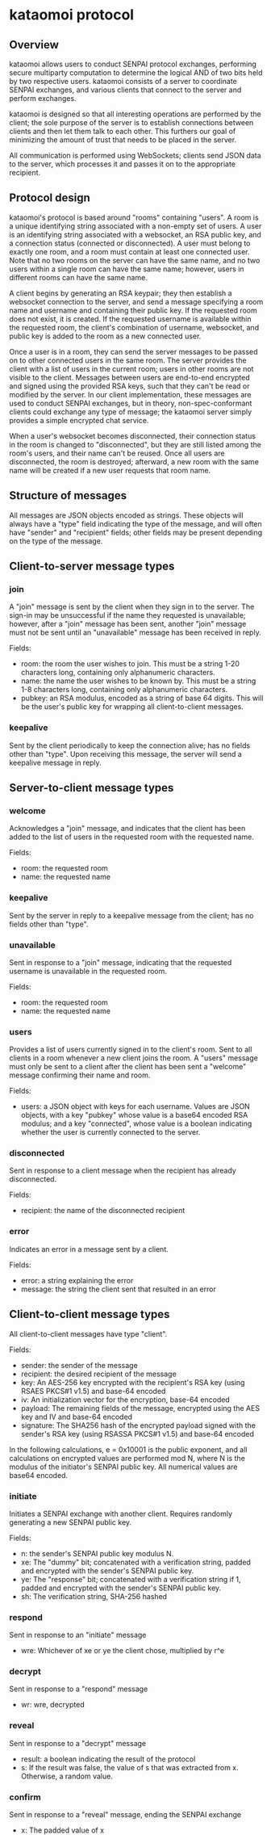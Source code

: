 # kataomoi protocol

## Overview

kataomoi allows users to conduct SENPAI protocol exchanges, performing
secure multiparty computation to determine the logical AND of two bits
held by two respective users. kataomoi consists of a server to
coordinate SENPAI exchanges, and various clients that connect to the
server and perform exchanges.

kataomoi is designed so that all interesting operations are performed
by the client; the sole purpose of the server is to establish
connections between clients and then let them talk to each other. This
furthers our goal of minimizing the amount of trust that needs to be
placed in the server.

All communication is performed using WebSockets; clients send JSON
data to the server, which processes it and passes it on to the
appropriate recipient.

## Protocol design

kataomoi's protocol is based around "rooms" containing "users".  A
room is a unique identifying string associated with a non-empty set of
users.  A user is an identifying string associated with a websocket,
an RSA public key, and a connection status (connected or
disconnected).  A user must belong to exactly one room, and a room
must contain at least one connected user.  Note that no two rooms on
the server can have the same name, and no two users within a single
room can have the same name; however, users in different rooms can
have the same name.

A client begins by generating an RSA keypair; they then establish a
websocket connection to the server, and send a message specifying a
room name and username and containing their public key.  If the
requested room does not exist, it is created.  If the requested
username is available within the requested room, the client's
combination of username, websocket, and public key is added to the
room as a new connected user.

Once a user is in a room, they can send the server messages to be
passed on to other connected users in the same room.  The server
provides the client with a list of users in the current room; users in
other rooms are not visible to the client.  Messages between users are
end-to-end encrypted and signed using the provided RSA keys, such that
they can't be read or modified by the server.  In our client
implementation, these messages are used to conduct SENPAI exchanges,
but in theory, non-spec-conformant clients could exchange any type of
message; the kataomoi server simply provides a simple encrypted chat
service.

When a user's websocket becomes disconnected, their connection status
in the room is changed to "disconnected", but they are still listed
among the room's users, and their name can't be reused.  Once all
users are disconnected, the room is destroyed; afterward, a new room
with the same name will be created if a new user requests that room
name.

## Structure of messages

All messages are JSON objects encoded as strings. These objects will
always have a "type" field indicating the type of the message, and
will often have "sender" and "recipient" fields; other fields
may be present depending on the type of the message.

## Client-to-server message types

### join

A "join" message is sent by the client when they sign in to the
server. The sign-in may be unsuccessful if the name they requested is
unavailable; however, after a "join" message has been sent, another
"join" message must not be sent until an "unavailable" message has
been received in reply.

Fields:

* room: the room the user wishes to join. This must be a string 1-20
  characters long, containing only alphanumeric characters.
* name: the name the user wishes to be known by. This must be a string
  1-8 characters long, containing only alphanumeric characters.
* pubkey: an RSA modulus, encoded as a string of base 64 digits. This
  will be the user's public key for wrapping all client-to-client
  messages.

### keepalive

Sent by the client periodically to keep the connection alive; has no
fields other than "type".  Upon receiving this message, the server will
send a keepalive message in reply.

## Server-to-client message types

### welcome

Acknowledges a "join" message, and indicates that the client has been
added to the list of users in the requested room with the requested
name.

Fields:

* room: the requested room
* name: the requested name

### keepalive

Sent by the server in reply to a keepalive message from the client; has
no fields other than "type".

### unavailable

Sent in response to a "join" message, indicating that the requested
username is unavailable in the requested room.

Fields:

* room: the requested room
* name: the requested name

### users

Provides a list of users currently signed in to the client's
room. Sent to all clients in a room whenever a new client joins the
room. A "users" message must only be sent to a client after the client
has been sent a "welcome" message confirming their name and room.

Fields:

* users: a JSON object with keys for each username. Values are JSON
  objects, with a key "pubkey" whose value is a base64 encoded RSA
  modulus; and a key "connected", whose value is a boolean indicating
  whether the user is currently connected to the server.

### disconnected

Sent in response to a client message when the recipient has already
disconnected.

Fields:

* recipient: the name of the disconnected recipient

### error

Indicates an error in a message sent by a client.

Fields:

* error: a string explaining the error
* message: the string the client sent that resulted in an error

## Client-to-client message types

All client-to-client messages have type "client".

Fields:

* sender: the sender of the message
* recipient: the desired recipient of the message
* key: An AES-256 key encrypted with the recipient's RSA key (using
  RSAES PKCS#1 v1.5) and base-64 encoded
* iv: An initialization vector for the encryption, base-64 encoded
* payload: The remaining fields of the message, encrypted using the AES
  key and IV and base-64 encoded
* signature: The SHA256 hash of the encrypted payload signed with the
  sender's RSA key (using RSASSA PKCS#1 v1.5) and base-64 encoded

In the following calculations, e = 0x10001 is the public exponent, and
all calculations on encrypted values are performed mod N, where N is the
modulus of the initiator's SENPAI public key.  All numerical values are
base64 encoded.

### initiate

Initiates a SENPAI exchange with another client.  Requires randomly
generating a new SENPAI public key.

Fields:

* n: the sender's SENPAI public key modulus N.
* xe: The "dummy" bit; concatenated with a verification string, padded
  and encrypted with the sender's SENPAI public key.
* ye: The "response" bit; concatenated with a verification string if 1,
  padded and encrypted with the sender's SENPAI public key.
* sh: The verification string, SHA-256 hashed

### respond

Sent in response to an "initiate" message

* wre: Whichever of xe or ye the client chose, multiplied by r^e

### decrypt

Sent in response to a "respond" message

* wr: wre, decrypted

### reveal

Sent in response to a "decrypt" message

* result: a boolean indicating the result of the protocol
* s: If the result was false, the value of s that was extracted from
  x. Otherwise, a random value.

### confirm

Sent in response to a "reveal" message, ending the SENPAI exchange

* x: The padded value of x
